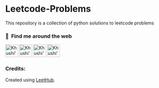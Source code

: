 # Leetcode-Problems
This repository is a collection of python solutions to leetcode problems


### 🔎 &nbsp;Find me around the web
<p align="left">
    <a href="https://www.linkedin.com/in/khushikhan/" title="Khushi's linkedin"><img width="40" alt="Khushi's LinkedIn"src="https://user-images.githubusercontent.com/81975567/175559225-b4b11f66-e5f9-4c4d-b93c-ae0551606ab1.png"></a>
<a href="https://twitter.com/maybekhushii" title="Khushi's Twitter"><img width="40" alt="Khushi's Twitter"src="https://user-images.githubusercontent.com/81975567/175558969-524b17fe-499a-4604-b065-5d58c35ce96b.png"></a>
<a href="https://khankhushi.github.io/" title="Khushi's Portfolio"><img width="40" alt="Khushi's Portfolio" src="https://user-images.githubusercontent.com/81975567/175559971-8edbc18d-a0ce-4da4-82e4-027cbc706cb8.png"></a>
<a href="https://leetcode.com/khankhushi/" title="Khushi's Leetcode"><img width="40" alt="Khushi's Leetcode" src="https://user-images.githubusercontent.com/81975567/175561745-511219dc-a1cf-4b3c-871d-3f41feb92dee.png"></a>
 </p>


### Credits:
Created using [LeetHub](https://github.com/QasimWani/LeetHub).
